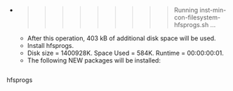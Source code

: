 * >>>>>>>>> Running inst-min-con-filesystem-hfsprogs.sh ...
  * After this operation, 403 kB of additional disk space will be used.
  * Install hfsprogs.
  * Disk size = 1400928K. Space Used = 584K. Runtime = 00:00:00:01.
  * The following NEW packages will be installed:
  ```bash
hfsprogs
  ```

